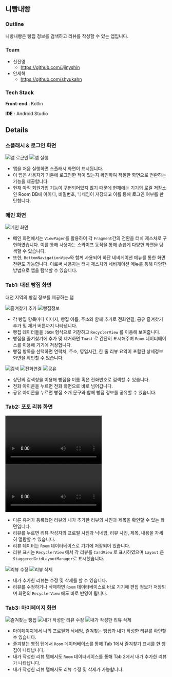 ## 니빵내빵

### Outline

니빵내빵은 빵집 정보를 검색하고 리뷰를 작성할 수 있는 앱입니다.

### Team

- 신진영
    - https://github.com/Jjinyshin
- 안세혁
    - https://github.com/shyukahn

### Tech Stack

**Front-end** : Kotlin

**IDE** : Android Studio

## Details

### 스플래시 & 로그인 화면

![앱 로근인](images/app_open_login.gif)    ![앱 실행](app_open_splash.gif)

- 앱을 처음 실행하면 스플래시 화면이 표시됩니다.
- 이 앱은 사용자가 기존에 로그인한 적이 있는지 확인하여 적절한 화면으로 전환하는 기능을 제공합니다.
- 현재 아직 회원가입 기능이 구현되어있지 않기 때문에 현재에는 기기의 로컬 저장소인 Room DB에 아이디, 비밀번호, 닉네임이 저장되고 이를 통해 로그인 여부를 판단합니다.

### 메인 화면

![메인 화면](images/app_open_switch_screen.gif)

- 메인 화면에서는 `ViewPager`를 활용하여 각 `Fragment`간의 전환을 터치 제스처로 구현하였습니다. 이를 통해 사용자는 스와이프 동작을 통해 손쉽게 다양한 화면을 탐색할 수 있습니다.
- 또한, `BottomNavigationView`와 함께 사용되어 하단 네비게이션 메뉴를 통한 화면 전환도 가능합니다. 이로써 사용자는 터치 제스처와 네비게이션 메뉴를 통해 다양한 방법으로 앱을 탐색할 수 있습니다.

### Tab1: 대전 빵집 화면
대전 지역의 빵집 정보를 제공하는 탭

![즐겨찾기 추가](images/tab1_add_favorites.png)    ![빵집정보](images/tab1_bakery_info.png)

- 각 빵집 항목마다 이미지, 빵집 이름, 주소와 함께 추가로 전화연결, 공유 즐겨찾기 추가 및 제거 버튼까지 나타냅니다.
- 빵집 데이터들을 `JSON` 형식으로 저장하고 `RecyclerView` 를 이용해 보여줍니다.
- 빵집을 즐겨찾기에 추가 및 제거하면 `Toast` 로 간단히 표시해주며 `Room` 데이터베이스를 이용해 기기에 저장합니다.
- 빵집 항목을 선택하면 연락처, 주소, 영업시간, 한 줄 리뷰 요약이 포함된 상세정보 화면을 확인할 수 있습니다.

![검색](images/tab1_search.gif)    ![전화연결](images/tab1_call.gif)    ![공유](images/tab1_share_message.gif)

- 상단의 검색창을 이용해 빵집을 이름 혹은 전화번호로 검색할 수 있습니다.
- 전화 아이콘을 누르면 전화 화면으로 바로 넘어갑니다.
- 공유 아이콘을 누르면 빵집 소개 문구와 함께 빵집 정보를 공유할 수 있습니다.

### Tab2: 포토 리뷰 화면

![리뷰 추가](images/tab2_write_review.mp4)   ![리뷰 신고](images/tab2_review_check.mp4)

- 다른 유저가 등록했던 리뷰와 내가 추가한 리뷰의 사진과 제목을 확인할 수 있는 화면입니다.
- 리뷰를 누르면 리뷰 작성자의 프로필 사진과 닉네임, 리뷰 사진, 제목, 내용을 자세히 열람할 수 있습니다.
- 리뷰 데이터는 `Room` 데이터베이스로 기기에 저장되어 있습니다.
- 리뷰 표시는 `RecyclerView` 에서 각 리뷰를 `CardView` 로 표시하였으며 `Layout` 은  `StaggeredGridLayoutManager`로 표시했습니다.

![리뷰 수정](images/tab2_review_edit.gif)    ![리뷰 삭제](images/tab2_review_delete.gif)

- 내가 추가한 리뷰는 수정 및 삭제를 할 수 있습니다.
- 리뷰를 수정하거나 삭제하면 `Room` 데이터베이스로 바로 기기에 편집 정보가 저장되며 화면의 `RecyclerView` 에도 바로 반영이 됩니다.

### Tab3: 마이페이지 화면

![즐겨찾는 빵집](images/tab3_!.gif)    ![내가 작성한 리뷰 수정](images/tab3_2.gif)    ![내가 작성한 리뷰 삭제](images/tab3_3.gif)

- 마이페이지에서 나의 프로필과 닉네임, 즐겨찾는 빵집과 내가 작성한 리뷰를 확인할 수 있습니다.
- 즐겨찾는 빵집 탭에서 `Room` 데이터베이스를 통해 Tab 1에서 즐겨찾기 표시를 한 빵집이 나타납니다.
- 내가 작성한 리뷰 탭에서도 `Room` 데이터베이스를 통해 Tab 2에서 내가 추가한 리뷰가 나타납니다.
- 내가 작성한 리뷰 탭에서도 리뷰 수정 및 삭제가 가능합니다.
